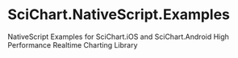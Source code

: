 # SciChart.NativeScript.Examples
NativeScript Examples for SciChart.iOS and SciChart.Android High Performance Realtime Charting Library
